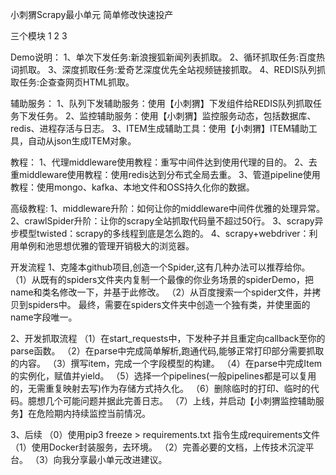 小刺猬Scrapy最小单元
简单修改快速投产


三个模块
1
2
3

Demo说明：
1、单次下发任务:新浪搜狐新闻列表抓取。
2、循环抓取任务:百度热词抓取。
3、深度抓取任务:爱奇艺深度优先全站视频链接抓取。
4、REDIS队列抓取任务:企查查网页HTML抓取。

辅助服务：
1、队列下发辅助服务：使用【小刺猬】下发组件给REDIS队列抓取任务下发任务。
2、监控辅助服务：使用【小刺猬】监控服务动态，包括数据库、redis、进程存活与日志。
3、ITEM生成辅助工具：使用【小刺猬】ITEM辅助工具，自动从json生成ITEM对象。

教程：
1、代理middleware使用教程：重写中间件达到使用代理的目的。
2、去重middleware使用教程：使用redis达到分布式全局去重。
3、管道pipeline使用教程：使用mongo、kafka、本地文件和OSS持久化你的数据。

高级教程:
1、middleware升阶：如何让你的middleware中间件优雅的处理异常。
2、crawlSpider升阶：让你的scrapy全站抓取代码量不超过50行。
3、scrapy异步模型twisted：scrapy的多线程到底是怎么跑的。
4、scrapy+webdriver：利用单例和池思想优雅的管理开销极大的浏览器。

开发流程
1、克隆本github项目,创造一个Spider,这有几种办法可以推荐给你。
（1）从既有的spiders文件夹内复制一个最像的你业务场景的spiderDemo，把name和类名修改一下，并基于此修改。
（2）从百度搜索一个spider文件，并拷贝到spiders中。
最终，需要在spiders文件夹中创造一个独有类，并使里面的name字段唯一。

2、开发抓取流程
（1）在start_requests中，下发种子并且重定向callback至你的parse函数。
（2）在parse中完成简单解析,跑通代码,能够正常打印部分需要抓取的内容。
（3）撰写item，完成一个字段模型的构建。
（4）在parse中完成Item的实例化，赋值并yield。
（5）选择一个pipelines(一般pipelines都是可以复用的，无需重复映射去写)作为存储方式持久化。
（6）删除临时的打印、临时的代码。臆想几个可能问题并据此完善日志。
（7）上线，并启动【小刺猬监控辅助服务】在危险期内持续监控当前情况。

3、后续
（0）使用pip3 freeze > requirements.txt 指令生成requirements文件
（1）使用Docker封装服务，去环境。
（2）完善必要的文档，上传技术沉淀平台。
（3）向我分享最小单元改进建议。